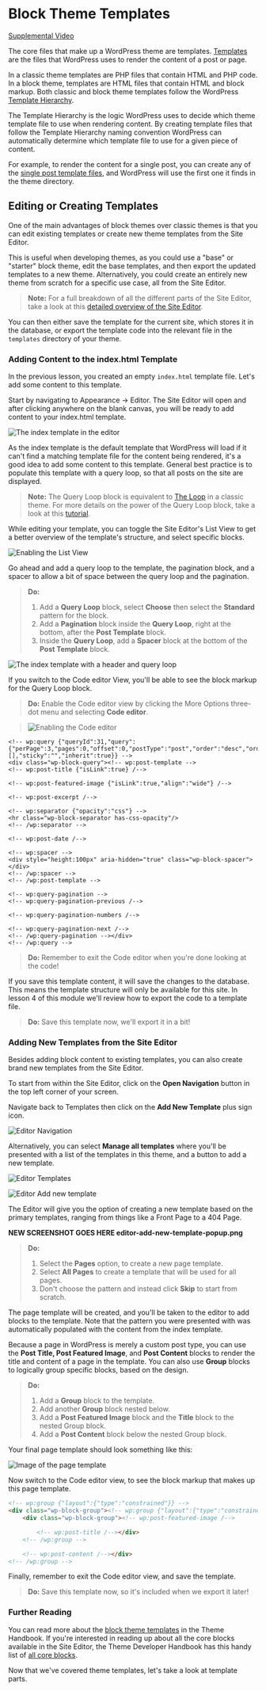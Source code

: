 # Block Theme Templates

[Supplemental Video](https://videopress.com/v/S6ufFSi2)

The core files that make up a WordPress theme are templates. [Templates](https://developer.wordpress.org/themes/basics/template-files/) are the files that WordPress uses to render the content of a post or page. 

In a classic theme templates are PHP files that contain HTML and PHP code. In a block theme, templates are HTML files that contain HTML and block markup. Both classic and block theme templates follow the WordPress [Template Hierarchy](https://developer.wordpress.org/themes/basics/template-hierarchy/).

The Template Hierarchy is the logic WordPress uses to decide which theme template file to use when rendering content. By creating template files that follow the Template Hierarchy naming convention WordPress can automatically determine which template file to use for a given piece of content.

For example, to render the content for a single post, you can create any of the [single post template files](https://developer.wordpress.org/themes/basics/template-hierarchy/#single-post), and WordPress will use the first one it finds in the theme directory. 

## Editing or Creating Templates

One of the main advantages of block themes over classic themes is that you can edit existing templates or create new theme templates from the Site Editor. 

This is useful when developing themes, as you could use a "base" or "starter" block theme, edit the base templates, and then export the updated templates to a new theme. Alternatively, you could create an entirely new theme from scratch for a specific use case, all from the Site Editor. 

> **Note:** For a full breakdown of all the different parts of the Site Editor, take a look at this [detailed overview of the Site Editor](https://wordpress.org/support/article/site-editor/).

You can then either save the template for the current site, which stores it in the database, or export the template code into the relevant file in the `templates` directory of your theme. 

### Adding Content to the index.html Template

In the previous lesson, you created an empty `index.html` template file. Let's add some content to this template.

Start by navigating to Appearance -> Editor. The Site Editor will open and after clicking anywhere on the blank canvas, you will be ready to add content to your index.html template.

![The index template in the editor](https://learn.wordpress.org/files/2022/10/empty-index-template.png)

As the index template is the default template that WordPress will load if it can't find a matching template file for the content being rendered, it's a good idea to add some content to this template. General best practice is to populate this template with a query loop, so that all posts on the site are displayed.

> **Note:** The Query Loop block is equivalent to [The Loop](https://codex.wordpress.org/The_Loop) in a classic theme. For more details on the power of the Query Loop block, take a look at this [tutorial](https://learn.wordpress.org/tutorial/taking-advantage-of-query-loops/).

While editing your template, you can toggle the Site Editor's List View to get a better overview of the template's structure, and select specific blocks.

![Enabling the List View](https://learn.wordpress.org/files/2022/10/enabling-list-view.png)

Go ahead and add a query loop to the template, the pagination block, and a spacer to allow a bit of space between the query loop and the pagination.

> **Do:** 
> 1. Add a **Query Loop** block, select **Choose** then select the **Standard** pattern for the block.
> 2. Add a **Pagination** block inside the **Query Loop**, right at the bottom, after the **Post Template** block.
> 3. Inside the **Query Loop**, add a **Spacer** block at the bottom of the **Post Template** block.

![The index template with a header and query loop](https://learn.wordpress.org/files/2022/10/basic-index-template.png)

If you switch to the Code editor View, you'll be able to see the block markup for the Query Loop block.

> **Do:** Enable the Code editor view by clicking the More Options three-dot menu and selecting **Code editor**.

> ![Enabling the Code editor](https://learn.wordpress.org/files/2022/10/editor-more-options.png)

```
<!-- wp:query {"queryId":31,"query":{"perPage":3,"pages":0,"offset":0,"postType":"post","order":"desc","orderBy":"date","author":"","search":"","exclude":[],"sticky":"","inherit":true}} -->
<div class="wp-block-query"><!-- wp:post-template -->
<!-- wp:post-title {"isLink":true} /-->

<!-- wp:post-featured-image {"isLink":true,"align":"wide"} /-->

<!-- wp:post-excerpt /-->

<!-- wp:separator {"opacity":"css"} -->
<hr class="wp-block-separator has-css-opacity"/>
<!-- /wp:separator -->

<!-- wp:post-date /-->

<!-- wp:spacer -->
<div style="height:100px" aria-hidden="true" class="wp-block-spacer"></div>
<!-- /wp:spacer -->
<!-- /wp:post-template -->

<!-- wp:query-pagination -->
<!-- wp:query-pagination-previous /-->

<!-- wp:query-pagination-numbers /-->

<!-- wp:query-pagination-next /-->
<!-- /wp:query-pagination --></div>
<!-- /wp:query -->
```

> **Do:** Remember to exit the Code editor when you're done looking at the code! 

If you save this template content, it will save the changes to the database. This means the template structure will only be available for this site. In lesson 4 of this module we'll review how to export the code to a template file. 

> **Do:** Save this template now, we'll export it in a bit!

### Adding New Templates from the Site Editor

Besides adding block content to existing templates, you can also create brand new templates from the Site Editor. 

To start from within the Site Editor, click on the **Open Navigation** button in the top left corner of your screen.

Navigate back to Templates then click on the **Add New Template** plus sign icon.

![Editor Navigation](https://learn.wordpress.org/files/2022/10/editor-navigation.png)

Alternatively, you can select **Manage all templates** where you'll be presented with a list of the templates in this theme, and a button to add a new template.

![Editor Templates](https://learn.wordpress.org/files/2022/10/editor-templates.png)

![Editor Add new template](https://learn.wordpress.org/files/2022/10/editor-add-new-template.png)

The Editor will give you the option of creating a new template based on the primary templates, ranging from things like a Front Page to a 404 Page. 

**NEW SCREENSHOT GOES HERE editor-add-new-template-popup.png**

> **Do:** 
> 1. Select the **Pages** option, to create a new page template.
> 2. Select **All Pages** to create a template that will be used for all pages.
> 3. Don't choose the pattern and instead click **Skip** to start from scratch.

The page template will be created, and you'll be taken to the editor to add blocks to the template. Note that the pattern you were presented with was automatically populated with the content from the index template.

Because a page in WordPress is merely a custom post type, you can use the **Post Title, Post Featured Image**, and **Post Content** blocks to render the title and content of a page in the template. You can also use **Group** blocks to logically group specific blocks, based on the design.

> **Do:**
> 1. Add a **Group** block to the template.
> 2. Add another **Group** block nested below.
> 3. Add a **Post Featured Image** block and the **Title** block to the nested Group block.
> 4. Add a **Post Content** block below the nested Group block.

Your final page template should look something like this:

![Image of the page template](https://learn.wordpress.org/files/2022/10/page-template.png)

Now switch to the Code editor view, to see the block markup that makes up this page template.

```html
<!-- wp:group {"layout":{"type":"constrained"}} -->
<div class="wp-block-group"><!-- wp:group {"layout":{"type":"constrained"}} -->
    <div class="wp-block-group"><!-- wp:post-featured-image /-->

        <!-- wp:post-title /--></div>
    <!-- /wp:group -->

    <!-- wp:post-content /--></div>
<!-- /wp:group -->
```

Finally, remember to exit the Code editor view, and save the template.

> **Do:** Save this template now, so it's included when we export it later!

### Further Reading

You can read more about the [block theme templates](https://developer.wordpress.org/themes/block-themes/templates-and-template-parts/) in the Theme Handbook. If you're interested in reading up about all the core blocks available in the Site Editor, the Theme Developer Handbook has this handy list of [all core blocks](https://developer.wordpress.org/block-editor/reference-guides/core-blocks/).

Now that we've covered theme templates, let's take a look at template parts.